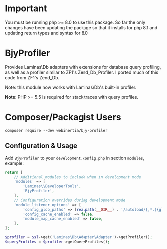 Important
===========
You must be running php >= 8.0 to use this package.
So far the only changes have been updating the package so that it installs for php 8.1 and updating
return types and syntax for 8.0

BjyProfiler
===========

Provides Laminas\Db adapters with extensions for database query profiling, as well as a profiler similar to ZF1's Zend\_Db\_Profiler.
I ported much of this code from ZF1's Zend_Db.

Note: this module now works with Laminas\Db's built-in profiler.

**Note**: PHP >= 5.5 is required for stack traces with query profiles.

Composer/Packagist Users
========================

```console
composer require --dev webinertia/bjy-profiler
```

Configuration & Usage
---------------------
Add `BjyProfiler` to your `development.config.php` in section `modules`, example:
```php
return [
    // Additional modules to include when in development mode
    'modules' => [
        'Laminas\\DeveloperTools',
        'BjyProfiler',
    ],
    // Configuration overrides during development mode
    'module_listener_options' => [
        'config_glob_paths' => [realpath(__DIR__) . '/autoload/{,*.}{global,local}-development.php'],
        'config_cache_enabled' => false,
        'module_map_cache_enabled' => false,
    ],
];
```


```php
$profiler = $sl->get('Laminas\Db\Adapter\Adapter')->getProfiler();
$queryProfiles = $profiler->getQueryProfiles();
```

